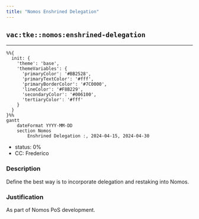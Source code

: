 ```yaml
---
title: "Nomos Enshrined Delegation"
---
```

## `vac:tke::nomos:enshrined-delegation`
---

```mermaid
%%{ 
  init: { 
    'theme': 'base', 
    'themeVariables': { 
      'primaryColor': '#BB2528', 
      'primaryTextColor': '#fff', 
      'primaryBorderColor': '#7C0000', 
      'lineColor': '#F8B229', 
      'secondaryColor': '#006100', 
      'tertiaryColor': '#fff' 
    } 
  } 
}%%
gantt
	dateFormat YYYY-MM-DD 
	section Nomos
		Enshrined Delegation :, 2024-04-15, 2024-04-30
```
- status: 0%
- CC: Frederico

### Description

Define the best way is to incorporate delegation and restaking into Nomos.

### Justification

As part of Nomos PoS development.
